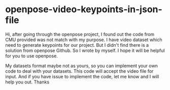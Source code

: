 # openpose-video-keypoints-in-json-file
Hi, after going through the openpose project, I found out the code from CMU provided was not match with my purpose.
I have video dataset which need to generate keypoints for our project. But I didn't find there is a solution from openpose Github.
So I wrote by myself. I hope it will be helpful for you to use openpose.

My datasets format maybe not as yours, so you can implement your own code to deal with your datasets.
This code will accept the video file for input. 
And if you have issue to implement the code, let me know and I will help you out. Thanks
